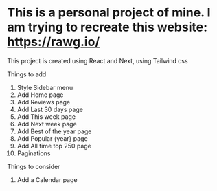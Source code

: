 # This is a personal project of mine. I am trying to recreate this website: https://rawg.io/

This project is created using React and Next, using Tailwind css

Things to add

1. Style Sidebar menu
2. Add Home page
3. Add Reviews page
4. Add Last 30 days page
5. Add This week page
6. Add Next week page
7. Add Best of the year page
8. Add Popular {year} page
9. Add All time top 250 page
10. Paginations

Things to consider

1. Add a Calendar page
